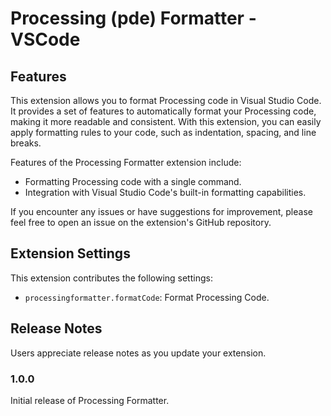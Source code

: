 # Processing (pde) Formatter - VSCode

## Features

This extension allows you to format Processing code in Visual Studio Code. It provides a set of features to automatically format your Processing code, making it more readable and consistent. With this extension, you can easily apply formatting rules to your code, such as indentation, spacing, and line breaks.

Features of the Processing Formatter extension include:

- Formatting Processing code with a single command.
- Integration with Visual Studio Code's built-in formatting capabilities.

If you encounter any issues or have suggestions for improvement, please feel free to open an issue on the extension's GitHub repository.

<!-- For example if there is an image subfolder under your extension project workspace:

\!\[feature X\]\(images/feature-x.png\)

> Tip: Many popular extensions utilize animations. This is an excellent way to show off your extension! We recommend short, focused animations that are easy to follow. -->

<!-- ## Requirements

If you have any requirements or dependencies, add a section describing those and how to install and configure them. -->

## Extension Settings

This extension contributes the following settings:

- `processingformatter.formatCode`: Format Processing Code.

<!-- ## Known Issues

Calling out known issues can help limit users opening duplicate issues against your extension. -->

## Release Notes

Users appreciate release notes as you update your extension.

### 1.0.0

Initial release of Processing Formatter.

<!-- ### 1.0.1

Fixed issue #.

### 1.1.0

Added features X, Y, and Z. -->

